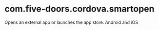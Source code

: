 com.five-doors.cordova.smartopen
========================

Opens an external app or launches the app store. Android and iOS
